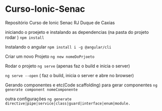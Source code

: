 # Curso-Ionic-Senac
Repositório Curso de Ionic Senac RJ Duque de Caxias

iniciando o proejeto e instalando as dependencias
(na pasta do projeto rodar ) `npm install`

Instalando o angular
`npm install i -g @angular/cli`

Criar um novo Projeto
`ng new nomeDoPrjoeto`

Rodar o projeto
`ng serve` (apenas faz o build e inicia o server)

`ng serve --open` ( faz o build, inicia o server e abre no browser)

Gerando componentes e etc(Code scaffolding)
para gerar componentes `ng generate component nomeComponente`

outra configurações
`ng generate directive|pipe|service|class|guard|interface|enum|module.`
